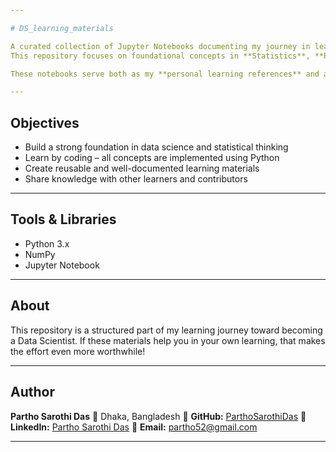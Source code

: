 ```yaml
---

# DS_learning_materials

A curated collection of Jupyter Notebooks documenting my journey in learning Data Science.  
This repository focuses on foundational concepts in **Statistics**, **Python**, and **NumPy**, with practical, beginner-friendly implementations and explanations.

These notebooks serve both as my **personal learning references** and as **open resources** for anyone interested in building a strong foundation in data science.

---
```


## Objectives

- Build a strong foundation in data science and statistical thinking
- Learn by coding – all concepts are implemented using Python
- Create reusable and well-documented learning materials
- Share knowledge with other learners and contributors

---

## Tools & Libraries

- Python 3.x
- NumPy
- Jupyter Notebook

---

## About

This repository is a structured part of my learning journey toward becoming a Data Scientist.
If these materials help you in your own learning, that makes the effort even more worthwhile!

---

## Author

**Partho Sarothi Das**
📍 Dhaka, Bangladesh
🔗 **GitHub:** [ParthoSarothiDas](https://github.com/ParthoSarothiDas)
🔗 **LinkedIn:** [Partho Sarothi Das](https://www.linkedin.com/in/partho-sarothi-das/)
📧 **Email:** [partho52@gmail.com](mailto:partho52@gmail.com)

---
